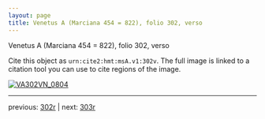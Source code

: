 ```yaml
---
layout: page
title: Venetus A (Marciana 454 = 822), folio 302, verso
---
```


Venetus A (Marciana 454 = 822), folio 302, verso

Cite this object as `urn:cite2:hmt:msA.v1:302v`.  The full image is linked to a citation tool you can use to cite regions of the image.

[![VA302VN_0804](http://www.homermultitext.org/iipsrv?IIIF=/project/homer/pyramidal/deepzoom/hmt/vaimg/2017a/VA302VN_0804.tif/full/800,/0/default.jpg)](http://www.homermultitext.org/ict2/?urn=urn:cite2:hmt:vaimg.2017a:VA302VN_0804) 

---

previous:  [302r](../302r/) | next: [303r](../303r/)
